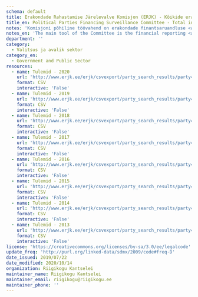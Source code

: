 ```yaml
---
schema: default
title: Erakondade Rahastamise Järelevalve Komisjon (ERJK) - Kõikide erakondade tulemid
title_en: Political Parties Financing Surveillance Committee - Total incomes of every party
notes: 'Komisjoni põhiline töövahend on erakondade finantsaruandluse <a href=http://www.erjk.ee/et/aruanded/erakondade-tulud-ja-laekumised>infosüsteem</a>, mille kaudu kogutakse ja avalikustatakse erakondade rahastamisega seotud aruandlus usladusväärselt ning võrreldaval kujul. Tulude kohta saab detailsemaid päringuid teha <a href=http://www.erjk.ee/et/rahastamise-aruanded/tulemid>siit</a>'
notes_en: 'The main tool of the Committee is the financial reporting <a href=http://www.erjk.ee/et/aruanded/erakondade-tulud-ja-laekumised>information system</a>, through which the reports on the finances of political parties are collected and published reliably and in a comparable format.'
department: ''
category:
  - Valitsus ja avalik sektor
category_en:
  - Government and Public Sector
resources:
  - name: Tulemid - 2020
    url: 'http://www.erjk.ee/erjk/csvexport/party_search_results/party=all_by_party&period=2020&type=quarter&form_id=erjk_report_party_search_results_form'
    format: CSV
    interactive: 'False'
  - name: Tulemid - 2019
    url: 'http://www.erjk.ee/erjk/csvexport/party_search_results/party=all_by_party&period=2019&type=quarter&form_id=erjk_report_party_search_results_form'
    format: CSV
    interactive: 'False'
  - name: Tulemid - 2018
    url: 'http://www.erjk.ee/erjk/csvexport/party_search_results/party=all_by_party&period=2018&type=quarter&form_id=erjk_report_party_search_results_form'
    format: CSV
    interactive: 'False'
  - name: Tulemid - 2017
    url: 'http://www.erjk.ee/erjk/csvexport/party_search_results/party=all_by_party&period=2017&type=quarter&form_id=erjk_report_party_search_results_form'
    format: CSV
    interactive: 'False'
  - name: Tulemid - 2016
    url: 'http://www.erjk.ee/erjk/csvexport/party_search_results/party=all_by_party&period=2016&type=quarter&form_id=erjk_report_party_search_results_form'
    format: CSV
    interactive: 'False'
  - name: Tulemid - 2015
    url: 'http://www.erjk.ee/erjk/csvexport/party_search_results/party=all_by_party&period=2015&type=quarter&form_id=erjk_report_party_search_results_form'
    format: CSV
    interactive: 'False'
  - name: Tulemid - 2014
    url: 'http://www.erjk.ee/erjk/csvexport/party_search_results/party=all_by_party&period=2014&type=quarter&form_id=erjk_report_party_search_results_form'
    format: CSV
    interactive: 'False'
  - name: Tulemid - 2013
    url: 'http://www.erjk.ee/erjk/csvexport/party_search_results/party=all_by_party&period=2013&type=quarter&form_id=erjk_report_party_search_results_form'
    format: CSV
    interactive: 'False'
license: 'https://creativecommons.org/licenses/by-sa/3.0/ee/legalcode'
update_freq: 'http://purl.org/linked-data/sdmx/2009/code#freq-D'
date_issued: 2019/07/22
date_modified: 2020/10/14
organization: Riigikogu Kantselei
maintainer_name: Riigikogu Kantselei
maintainer_email: riigikogu@riigikogu.ee
maintainer_phone: ''
---
```

